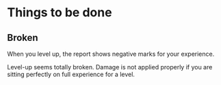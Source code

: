 # Things to be done

## Broken

When you level up, the report shows negative marks for your
experience.

Level-up seems totally broken. Damage is not applied properly if you
are sitting perfectly on full experience for a level.

